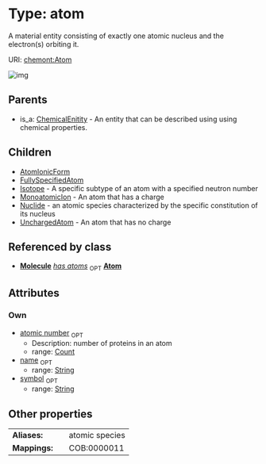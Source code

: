 
# Type: atom


A material entity consisting of exactly one atomic nucleus and the electron(s) orbiting it.

URI: [chemont:Atom](http://w3id.org/chemontAtom)


![img](http://yuml.me/diagram/nofunky;dir:TB/class/[UnchargedAtom],[Nuclide],[MonoatomicIon],[Molecule],[Isotope],[FullySpecifiedAtom],[ChemicalEnitity],[AtomIonicForm],[Molecule]++-%20has%20atoms%200..1>[Atom&#124;atomic_number:count%20%3F;symbol:string%20%3F;name:string%20%3F],[Atom]^-[UnchargedAtom],[Atom]^-[Nuclide],[Atom]^-[MonoatomicIon],[Atom]^-[Isotope],[Atom]^-[FullySpecifiedAtom],[Atom]^-[AtomIonicForm],[ChemicalEnitity]^-[Atom])

## Parents

 *  is_a: [ChemicalEnitity](ChemicalEnitity.md) - An entity that can be described using using chemical properties.

## Children

 * [AtomIonicForm](AtomIonicForm.md)
 * [FullySpecifiedAtom](FullySpecifiedAtom.md)
 * [Isotope](Isotope.md) - A specific subtype of an atom with a specified neutron number
 * [MonoatomicIon](MonoatomicIon.md) - An atom that has a charge
 * [Nuclide](Nuclide.md) - an atomic species characterized by the specific constitution of its nucleus
 * [UnchargedAtom](UnchargedAtom.md) - An atom that has no charge

## Referenced by class

 *  **[Molecule](Molecule.md)** *[has atoms](has_atoms.md)*  <sub>OPT</sub>  **[Atom](Atom.md)**

## Attributes


### Own

 * [atomic number](atomic_number.md)  <sub>OPT</sub>
    * Description: number of proteins in an atom
    * range: [Count](types/Count.md)
 * [name](name.md)  <sub>OPT</sub>
    * range: [String](types/String.md)
 * [symbol](symbol.md)  <sub>OPT</sub>
    * range: [String](types/String.md)

## Other properties

|  |  |  |
| --- | --- | --- |
| **Aliases:** | | atomic species |
| **Mappings:** | | COB:0000011 |

